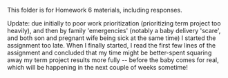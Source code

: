 This folder is for Homework 6 materials, including responses.

Update: due initially to poor work prioritization (prioritizing term project too heavily), and then by family 'emergencies' (notably a baby delivery 'scare', and both son and pregnant wife being sick at the same time) I started the assignment too late. When I finally started, I read the first few lines of the assignment and concluded that my time might be better-spent squaring away my term project results more fully -- before the baby comes for real, which will be happening in the next couple of weeks sometime!
